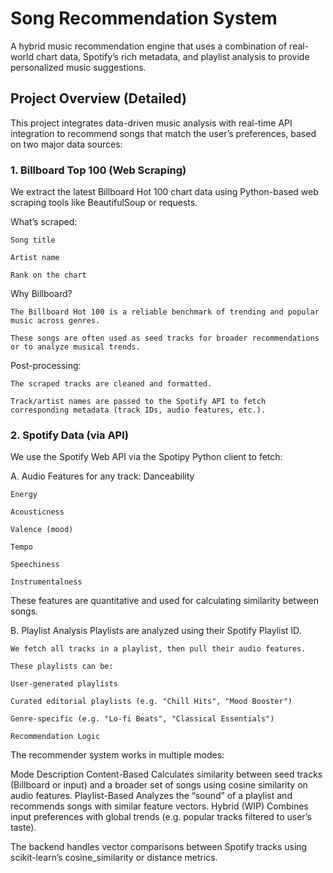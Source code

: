 # Song Recommendation System
A hybrid music recommendation engine that uses a combination of real-world chart data, Spotify’s rich metadata, and playlist analysis to provide personalized music suggestions.

## Project Overview (Detailed)
This project integrates data-driven music analysis with real-time API integration to recommend songs that match the user’s preferences, based on two major data sources:

### 1. Billboard Top 100 (Web Scraping)
We extract the latest Billboard Hot 100 chart data using Python-based web scraping tools like BeautifulSoup or requests.

  What’s scraped:
  
    Song title
    
    Artist name
    
    Rank on the chart
  
  Why Billboard?
  
    The Billboard Hot 100 is a reliable benchmark of trending and popular music across genres.
    
    These songs are often used as seed tracks for broader recommendations or to analyze musical trends.
  
  Post-processing:
  
    The scraped tracks are cleaned and formatted.
    
    Track/artist names are passed to the Spotify API to fetch corresponding metadata (track IDs, audio features, etc.).
### 2. Spotify Data (via API)
We use the Spotify Web API via the Spotipy Python client to fetch:

  A. Audio Features for any track:
    Danceability
    
    Energy
    
    Acousticness
    
    Valence (mood)
    
    Tempo
    
    Speechiness
    
    Instrumentalness
  
  These features are quantitative and used for calculating similarity between songs.
  
  B. Playlist Analysis
    Playlists are analyzed using their Spotify Playlist ID.
    
    We fetch all tracks in a playlist, then pull their audio features.
    
    These playlists can be:
    
    User-generated playlists
    
    Curated editorial playlists (e.g. "Chill Hits", "Mood Booster")
    
    Genre-specific (e.g. "Lo-fi Beats", "Classical Essentials")

    Recommendation Logic
The recommender system works in multiple modes:

Mode	Description
  Content-Based	Calculates similarity between seed tracks (Billboard or input) and a broader set of songs using cosine similarity on audio features.
  Playlist-Based	Analyzes the “sound” of a playlist and recommends songs with similar feature vectors.
  Hybrid (WIP)	Combines input preferences with global trends (e.g. popular tracks filtered to user’s taste).

The backend handles vector comparisons between Spotify tracks using scikit-learn’s cosine_similarity or distance metrics.


    
